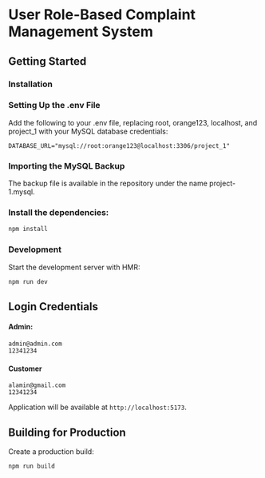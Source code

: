 # User Role-Based Complaint Management System

## Getting Started

### Installation

### Setting Up the .env File

Add the following to your .env file, replacing root, orange123, localhost, and project_1 with your MySQL database credentials:

```
DATABASE_URL="mysql://root:orange123@localhost:3306/project_1"
```

### Importing the MySQL Backup

The backup file is available in the repository under the name project-1.mysql.

### Install the dependencies:

```bash
npm install
```

### Development

Start the development server with HMR:

```bash
npm run dev
```

## Login Credentials

#### Admin:

```
admin@admin.com
12341234
```

#### Customer

```
alamin@gmail.com
12341234
```

Application will be available at `http://localhost:5173`.

## Building for Production

Create a production build:

```bash
npm run build
```
